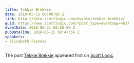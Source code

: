 ```yaml
---
title: Tekkie Brekkie
date: 2018-05-31 00:00:00 Z
link: http://ante.scottlogic.com/events/tekkie-brekkie/
guid: https://www.scottlogic.com/?post_type=events&p=4617
eventDate: 2018-05-31 00:00:00 Z
pubDateTime: 2018-05-15 09:47:56 Z
speakers:
- Elizabeth Fiennes
---
```


<p>The post <a rel="nofollow" href="http://ante.scottlogic.com/events/tekkie-brekkie/">Tekkie Brekkie</a> appeared first on <a rel="nofollow" href="http://ante.scottlogic.com">Scott Logic</a>.</p>